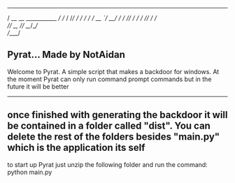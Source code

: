   ____                   __ 
   / __ \__  ___________ _/ /_
  / /_/ / / / / ___/ __ `/ __/
 / ____/ /_/ / /  / /_/ / /_  
/_/    \__, /_/   \__,_/\__/  
      /____/
      
Pyrat... Made by NotAidan
-----------------------------

Welcome to Pyrat. A simple script that makes a backdoor for windows.
At the moment Pyrat can only run command prompt commands but in the future it will be better

-----------------------------

once finished with generating the backdoor it will be contained in a folder called "dist". You can delete the rest of the folders besides "main.py" which is the application its self
-----------------------------

to start up Pyrat just unzip the following folder and run the command: python main.py
